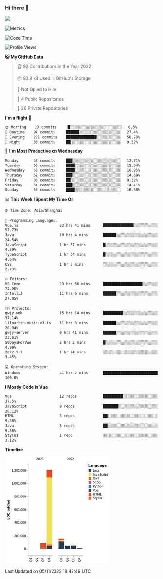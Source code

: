 ### Hi there 👋
![](https://github-readme-stats.vercel.app/api?username=Jamartin-create)

![Metrics](https://metrics.lecoq.io/Jamartin-create?template=classic&base.activity=0&base.community=0&base.repositories=0&isocalendar=1&calendar=1&languages=1&base=header%2C%20activity%2C%20community%2C%20repositories%2C%20metadata&base.indepth=false&base.hireable=false&isocalendar=false&isocalendar.duration=full-year&languages=false&languages.limit=8&languages.threshold=0%25&languages.other=false&languages.colors=github&languages.sections=most-used&languages.indepth=false&languages.analysis.timeout=15&languages.categories=markup%2C%20programming&languages.recent.categories=markup%2C%20programming&languages.recent.load=300&languages.recent.days=14&calendar=false&calendar.limit=1&config.timezone=Asia%2FShanghai)

<!--START_SECTION:waka-->
![Code Time](http://img.shields.io/badge/Code%20Time-379%20hrs%2036%20mins-blue)

![Profile Views](http://img.shields.io/badge/Profile%20Views-1-blue)

**🐱 My GitHub Data** 

> 🏆 92 Contributions in the Year 2022
 > 
> 📦 93.9 kB Used in GitHub's Storage 
 > 
> 🚫 Not Opted to Hire
 > 
> 📜 4 Public Repositories 
 > 
> 🔑 26 Private Repositories  
 > 
**I'm a Night 🦉** 

```text
🌞 Morning    23 commits     █░░░░░░░░░░░░░░░░░░░░░░░░   6.5% 
🌆 Daytime    97 commits     ██████░░░░░░░░░░░░░░░░░░░   27.4% 
🌃 Evening    201 commits    ██████████████░░░░░░░░░░░   56.78% 
🌙 Night      33 commits     ██░░░░░░░░░░░░░░░░░░░░░░░   9.32%

```
📅 **I'm Most Productive on Wednesday** 

```text
Monday       45 commits     ███░░░░░░░░░░░░░░░░░░░░░░   12.71% 
Tuesday      55 commits     ████░░░░░░░░░░░░░░░░░░░░░   15.54% 
Wednesday    60 commits     ████░░░░░░░░░░░░░░░░░░░░░   16.95% 
Thursday     52 commits     ███░░░░░░░░░░░░░░░░░░░░░░   14.69% 
Friday       33 commits     ██░░░░░░░░░░░░░░░░░░░░░░░   9.32% 
Saturday     51 commits     ███░░░░░░░░░░░░░░░░░░░░░░   14.41% 
Sunday       58 commits     ████░░░░░░░░░░░░░░░░░░░░░   16.38%

```


📊 **This Week I Spent My Time On** 

```text
⌚︎ Time Zone: Asia/Shanghai

💬 Programming Languages: 
Vue.js                   23 hrs 41 mins      ██████████████░░░░░░░░░░░   57.73% 
Java                     10 hrs 4 mins       ██████░░░░░░░░░░░░░░░░░░░   24.54% 
JavaScript               1 hr 57 mins        █░░░░░░░░░░░░░░░░░░░░░░░░   4.79% 
TypeScript               1 hr 54 mins        █░░░░░░░░░░░░░░░░░░░░░░░░   4.64% 
CSS                      1 hr 7 mins         ░░░░░░░░░░░░░░░░░░░░░░░░░   2.73%

🔥 Editors: 
VS Code                  29 hrs 56 mins      ██████████████████░░░░░░░   72.95% 
IntelliJ                 11 hrs 6 mins       ██████░░░░░░░░░░░░░░░░░░░   27.05%

🐱‍💻 Projects: 
gwjy-web                 15 hrs 14 mins      █████████░░░░░░░░░░░░░░░░   37.14% 
lilmartin-music-v3-ts    11 hrs 3 mins       ██████░░░░░░░░░░░░░░░░░░░   26.94% 
gwjy-server              9 hrs 41 mins       ██████░░░░░░░░░░░░░░░░░░░   23.61% 
50DaysForVue             2 hrs 2 mins        █░░░░░░░░░░░░░░░░░░░░░░░░   4.99% 
2022-9-1                 1 hr 24 mins        ░░░░░░░░░░░░░░░░░░░░░░░░░   3.45%

💻 Operating System: 
Windows                  41 hrs 2 mins       █████████████████████████   100.0%

```

**I Mostly Code in Vue** 

```text
Vue                      12 repos            █████████░░░░░░░░░░░░░░░░   37.5% 
JavaScript               9 repos             ███████░░░░░░░░░░░░░░░░░░   28.12% 
HTML                     3 repos             ██░░░░░░░░░░░░░░░░░░░░░░░   9.38% 
Java                     3 repos             ██░░░░░░░░░░░░░░░░░░░░░░░   9.38% 
Stylus                   1 repo              ░░░░░░░░░░░░░░░░░░░░░░░░░   3.12%

```


**Timeline**

![Chart not found](https://raw.githubusercontent.com/Jamartin-create/Jamartin-create/master/charts/bar_graph.png) 


 Last Updated on 05/11/2022 18:49:49 UTC
<!--END_SECTION:waka-->
